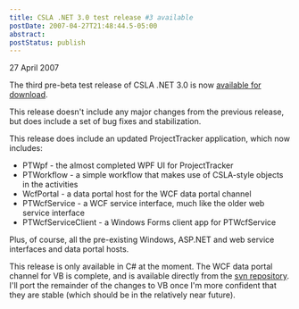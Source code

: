 ```yaml
---
title: CSLA .NET 3.0 test release #3 available
postDate: 2007-04-27T21:48:44.5-05:00
abstract: 
postStatus: publish
---
```

27 April 2007

The third pre-beta test release of CSLA .NET 3.0 is now [available for download](http://www.lhotka.net/cslanet/download.aspx).

This release doesn't include any major changes from the previous release, but does include a set of bug fixes and stabilization.

This release does include an updated ProjectTracker application, which now includes:

- PTWpf - the almost completed WPF UI for ProjectTracker
- PTWorkflow - a simple workflow that makes use of CSLA-style objects in the activities
- WcfPortal - a data portal host for the WCF data portal channel
- PTWcfService - a WCF service interface, much like the older web service interface
- PTWcfServiceClient - a Windows Forms client app for PTWcfService


Plus, of course, all the pre-existing Windows, ASP.NET and web service interfaces and data portal hosts.

This release is only available in C# at the moment. The WCF data portal channel for VB is complete, and is available directly from the [svn repository](http://www.lhotka.net/Article.aspx?id=5987a664-4b44-45a7-bc1d-695610964718). I'll port the remainder of the changes to VB once I'm more confident that they are stable (which should be in the relatively near future).
